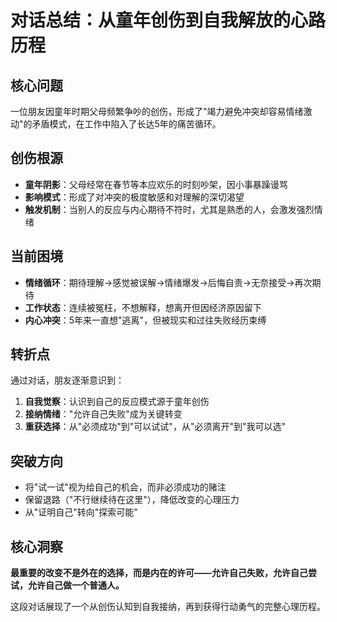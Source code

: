 # 对话总结：从童年创伤到自我解放的心路历程

## 核心问题
一位朋友因童年时期父母频繁争吵的创伤，形成了"竭力避免冲突却容易情绪激动"的矛盾模式，在工作中陷入了长达5年的痛苦循环。

## 创伤根源
- **童年阴影**：父母经常在春节等本应欢乐的时刻吵架，因小事暴躁谩骂
- **影响模式**：形成了对冲突的极度敏感和对理解的深切渴望
- **触发机制**：当别人的反应与内心期待不符时，尤其是熟悉的人，会激发强烈情绪

## 当前困境
- **情绪循环**：期待理解→感觉被误解→情绪爆发→后悔自责→无奈接受→再次期待
- **工作状态**：连续被冤枉，不想解释，想离开但因经济原因留下
- **内心冲突**：5年来一直想"逃离"，但被现实和过往失败经历束缚

## 转折点
通过对话，朋友逐渐意识到：
1. **自我觉察**：认识到自己的反应模式源于童年创伤
2. **接纳情绪**："允许自己失败"成为关键转变
3. **重获选择**：从"必须成功"到"可以试试"，从"必须离开"到"我可以选"

## 突破方向
- 将"试一试"视为给自己的机会，而非必须成功的赌注
- 保留退路（"不行继续待在这里"），降低改变的心理压力
- 从"证明自己"转向"探索可能"

## 核心洞察
**最重要的改变不是外在的选择，而是内在的许可——允许自己失败，允许自己尝试，允许自己做一个普通人。**

这段对话展现了一个从创伤认知到自我接纳，再到获得行动勇气的完整心理历程。
